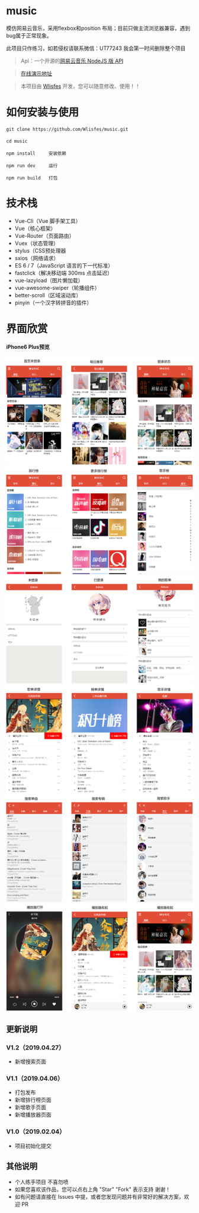 # music

模仿网易云音乐，采用flexbox和position 布局；目前只做主流浏览器兼容，遇到bug属于正常现象。

此项目只作练习，如若侵权请联系微信：UT77243  我会第一时间删除整个项目


> Api：一个开源的[网易云音乐 NodeJS 版 API](https://binaryify.github.io/NeteaseCloudMusicApi)

>  [在线演示地址](http://lisfes.cn)

> 本项目由 [Wlisfes](https://github.com/Wlisfes) 开发，您可以随意修改、使用！！

# 如何安装与使用

```
git clone https://github.com/Wlisfes/music.git

cd music

npm install     安装依赖

npm run dev     运行

npm run build   打包
```

# 技术栈

- Vue-Cli（Vue 脚手架工具）
- Vue（核心框架）
- Vue-Router（页面路由）
- Vuex（状态管理）
- stylus（CSS预处理器
- sxios（网络请求）
- ES 6 / 7（JavaScript 语言的下一代标准）
- fastclick（解决移动端 300ms 点击延迟）
- vue-lazyload（图片懒加载）
- vue-awesome-swiper（轮播组件）
- better-scroll（区域滚动库）
- pinyin（一个汉字转拼音的插件）

# 界面欣赏

#### iPhone6 Plus预览
![ ](https://raw.githubusercontent.com/Wlisfes/music/master/Screenshot/20.png)
![ ](https://raw.githubusercontent.com/Wlisfes/music/master/Screenshot/21.png)
![ ](https://raw.githubusercontent.com/Wlisfes/music/master/Screenshot/22.png)
![ ](https://raw.githubusercontent.com/Wlisfes/music/master/Screenshot/24.png)
![ ](https://raw.githubusercontent.com/Wlisfes/music/master/Screenshot/25.png)
![ ](https://raw.githubusercontent.com/Wlisfes/music/master/Screenshot/26.png)


## 更新说明

### V1.2（2019.04.27）
- 新增搜索页面

### V1.1（2019.04.06）
- 打包发布
- 新增排行榜页面
- 新增歌手页面
- 新增播放器页面

### V1.0（2019.02.04）
- 项目初始化提交


## 其他说明
- 个人练手项目 不喜勿喷
- 如果您喜欢该作品，您可以点右上角 "Star" "Fork" 表示支持 谢谢！
- 如有问题请直接在 Issues 中提，或者您发现问题并有非常好的解决方案，欢迎 PR

